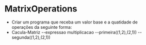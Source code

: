 # MatrixOperations

* Criar um programa que receba um valor base e a quatidade de operações da seguinte forma:
* Cacula-Matriz --expressao multiplicacao --primeira((1,2),(2,1)) --segunda((1,2),(2,1))
